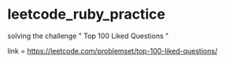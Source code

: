 # leetcode_ruby_practice

solving the challenge " Top 100 Liked Questions " 

link = https://leetcode.com/problemset/top-100-liked-questions/
